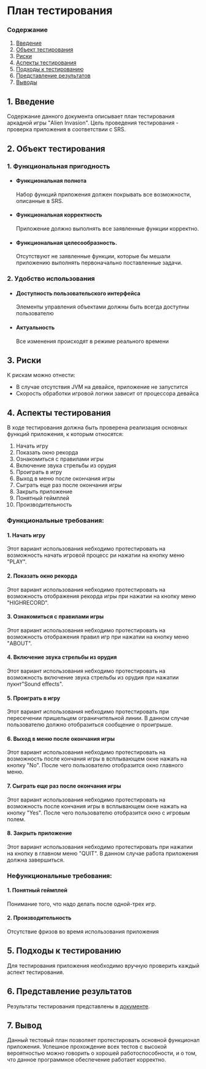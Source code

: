 # План тестирования
 ### Содержание
  1. [Введение](#1)
  2. [Объект тестирования](#2)
  3. [Риски](#4)
  4. [Аспекты тестирования](#5)<br>
  5. [Подходы к тестированию](#6)
  6. [Представление результатов](#7)
  7. [Выводы](#8)
  <a name="1"></a>
 ## 1. Введение
Содержание данного документа описывает план тестирования аркадной игры "Alien Invasion". Цель проведения тестирования - проверка приложения в соответствии с SRS.
<a name="2"></a>
 ## 2. Объект тестирования
### 1. Функциональная пригодность
-   #### Функциональная полнота
    Набор функций приложения должен покрывать все возможности, описанные в SRS.
-   #### Функциональная корректность
    Приложение должно выполнять все заявленные функции корректно.
-   #### Функциональная целесообразность.
    Отсутствуют не заявленные функции, которые бы мешали приложению выполнять первоначально поставленные задачи.
### 2. Удобство использования
-   #### Доступность пользовательского интерфейса
    Элементы управления объектами должны быть всегда доступны пользователю
-   #### Актуальность
    Все изменения происходят в режиме реального времени
<a name="3"></a>
## 3. Риски
К рискам можно отнести:
- В случае отсутствия JVM на девайсе, приложение не запустится
- Скорость обработки игровой логики зависит от процессора девайса
<a name="4"></a>
 ## 4. Аспекты тестирования
В ходе тестирования должна быть проверена реализация основных функций приложения, к которым относятся:  
1. Начать игру
2. Показать окно рекорда
3. Ознакомиться с правилами игры
4. Включение звука стрельбы из орудия
5. Проиграть в игру
6. Выход в меню после окончания игры
7. Сыграть еще раз после окончания игры
8. Закрыть приложение
9. Понятный геймплей
10. Производительность

### Функциональные требования:
#### 1. Начать игру
Этот вариант использования небходимо протестировать на возможность начать игровой процесс ри нажатии на кнопку меню "PLAY".

#### 2. Показать окно рекорда
Этот вариант использования небходимо протестировать на возможность отображения рекорда игры при нажатии на кнопку меню "HIGHRECORD".

#### 3. Ознакомиться с правилами игры
Этот вариант использования небходимо протестировать на возможность отображения правил игр при нажатии на кнопку меню "ABOUT".

#### 4. Включение звука стрельбы из орудия
Этот вариант использования небходимо протестировать на возможность включение звука стрельбы из орудия при нажатии пукнт"Sound effects".

#### 5. Проиграть в игру
Этот вариант использования небходимо протестировать при пересечении пришельцем ограничительной линии. В данном случае пользователю должно отобразиться сообщение о проигрыше.

#### 6. Выход в меню после окончания игры
Этот вариант использования небходимо протестировать на возможность после кончания игры в всплывающем окне нажать на кнопку "No". После чего пользователю отобразится окно главного меню.

#### 7. Сыграть еще раз после окончания игры
Этот вариант использования небходимо протестировать на возможность после кончания игры в всплывающем окне нажать на кнопку "Yes". После чего пользователю отобразится окно c игровым полем.

#### 8. Закрыть приложение
Этот вариант использования небходимо протестировать при нажатии на кнопку в главном меню "QUIT". В данном случае работа приложения должна завершиться.

### Нефункциональные требования:
#### 1. Понятный геймплей
Понимание того, что надо делать после одной-трех игр.

#### 2. Производительность
Отсутствие фризов во время использования приложения

<a name="5"></a>
## 5. Подходы к тестированию
Для тестирования приложения необходимо вручную проверить каждый аспект тестирования.

<a name="6"></a>
## 6. Представление результатов
Результаты тестирования представлены в [документе](https://github.com/BoryaD/PacMan/blob/master/Testing/Test%20results.md).

<a name="7"></a>
## 7. Вывод
Данный тестовый план позволяет протестировать основной функционал приложения. Успешное прохождение всех тестов с высокой вероятностью можно говорить о хорошей работоспособности, и о том, что данное программное обеспечение работает корректно.

    
